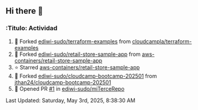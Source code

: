 ## Hi there 👋

<!--
**ediwi-sudo/ediwi-sudo** is a ✨ _special_ ✨ repository because its `README.md` (this file) appears on your GitHub profile.

Here are some ideas to get you started:

- 🔭 I’m currently working on ...
- 🌱 I’m currently learning ...
- 👯 I’m looking to collaborate on ...
- 🤔 I’m looking for help with ...
- 💬 Ask me about ...
- 📫 How to reach me: ...
- 😄 Pronouns: ...
- ⚡ Fun fact: ...
-->


### :Titulo: Actividad
<!--RECENT_ACTIVITY:start-->
1. 🔱 Forked [ediwi-sudo/terraform-examples](https://github.com/ediwi-sudo/terraform-examples) from [cloudcampla/terraform-examples](https://github.com/cloudcampla/terraform-examples)
2. 🔱 Forked [ediwi-sudo/retail-store-sample-app](https://github.com/ediwi-sudo/retail-store-sample-app) from [aws-containers/retail-store-sample-app](https://github.com/aws-containers/retail-store-sample-app)
3. ⭐ Starred [aws-containers/retail-store-sample-app](https://github.com/aws-containers/retail-store-sample-app)
4. 🔱 Forked [ediwi-sudo/cloudcamp-bootcamp-202501](https://github.com/ediwi-sudo/cloudcamp-bootcamp-202501) from [jthan24/cloudcamp-bootcamp-202501](https://github.com/jthan24/cloudcamp-bootcamp-202501)
5. 💪 Opened PR [#1](https://github.com/ediwi-sudo/miTerceRepo/pull/1) in [ediwi-sudo/miTerceRepo](https://github.com/ediwi-sudo/miTerceRepo)
<!--RECENT_ACTIVITY:end-->
<!--RECENT_ACTIVITY:last_update-->
Last Updated: Saturday, May 3rd, 2025, 8:38:30 AM
<!--RECENT_ACTIVITY:last_update_end-->